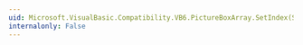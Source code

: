 ```yaml
---
uid: Microsoft.VisualBasic.Compatibility.VB6.PictureBoxArray.SetIndex(System.Windows.Forms.PictureBox,System.Int16)
internalonly: False
---
```

